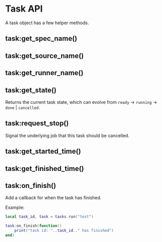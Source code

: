 # Task API

A task object has a few helper methods.

## task:get_spec_name()

## task:get_source_name()

## task:get_runner_name()

## task:get_state()

Returns the current task state, which can evolve from `ready` -> `running` -> `done` | `cancelled`.

## task:request_stop()

Signal the underlying job that this task should be cancelled.

## task:get_started_time()

## task:get_finished_time()

## task:on_finish()

Add a callback for when the task has finished.

Example:

```lua
local task_id, task = tasks.run("test")

task:on_finish(function()
    print("task id: "..task_id.." has finished")
end)
```
